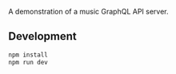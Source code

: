 A demonstration of a music GraphQL API server.

## Development

```bash
npm install
npm run dev
```
